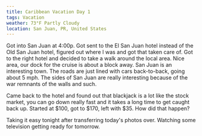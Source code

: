 ```yaml
---
title: Caribbean Vacation Day 1
tags: Vacation
weather: 73°F Partly Cloudy
location: San Juan, PR, United States
---
```


Got into San Juan at 4:00p. Got sent to the El San Juan hotel instead of the Old San Juan hotel, figured out where I was and got that taken care of. Got to the right hotel and decided to take a walk around the local area. Nice area, our dock for the cruise is about a block away. San Juan is an interesting town. The roads are just lined with cars back-to-back, going about 5 mph. The sides of San Juan are really interesting because of the war remnants of the walls and such.

Came back to the hotel and found out that blackjack is a lot like the stock market, you can go down really fast and it takes a long time to get caught back up. Started at $100, got to $170, left with $35. How did that happen?

Taking it easy tonight after transferring today's photos over. Watching some television getting ready for tomorrow.

